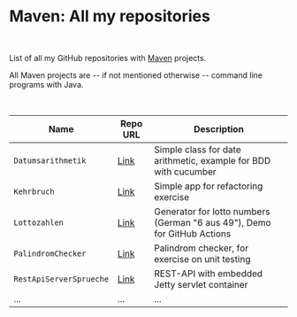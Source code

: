 # Maven: All my repositories #

<br>

List of all my GitHub repositories with [Maven](https://maven.apache.org/) projects.

All Maven projects are -- if not mentioned otherwise -- command line programs with Java.

<br>

| Name | Repo URL | Description |
| ---- | -------- | ----------- |
| `Datumsarithmetik` | [Link](https://github.com/MDecker-MobileComputing/Maven_Cucumber_Datumsarithmetik) | Simple class for date arithmetic, example for BDD with cucumber |
| `Kehrbruch` | [Link](https://github.com/MDecker-MobileComputing/Maven_Kehrbruch) | Simple app for refactoring exercise |
| `Lottozahlen` | [Link](https://github.com/MDecker-MobileComputing/Maven_Lottozahlen) | Generator for lotto numbers (German "6 aus 49"), Demo for GitHub Actions |
| `PalindromChecker` | [Link](https://github.com/MDecker-MobileComputing/Maven_Palindromchecker) | Palindrom checker, for exercise on unit testing |
| `RestApiServerSprueche` | [Link](https://github.com/MDecker-MobileComputing/Maven_RestApiServerSprueche) | REST-API with embedded Jetty servlet container |
| ... | ... | ... |

<br>
